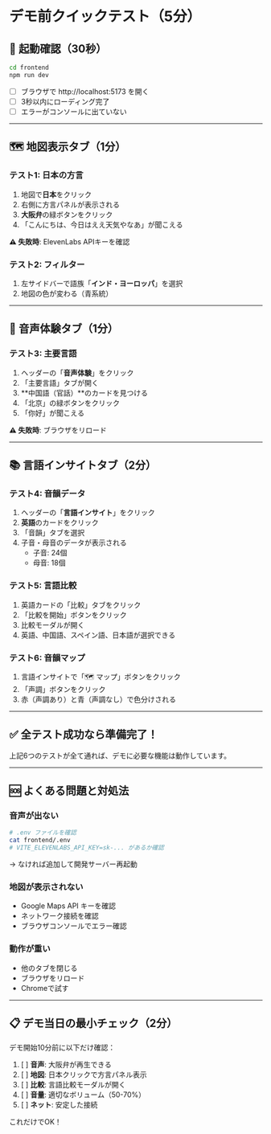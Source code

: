 # デモ前クイックテスト（5分）

## 🚀 起動確認（30秒）

```bash
cd frontend
npm run dev
```

- [ ] ブラウザで http://localhost:5173 を開く
- [ ] 3秒以内にローディング完了
- [ ] エラーがコンソールに出ていない

---

## 🗺️ 地図表示タブ（1分）

### テスト1: 日本の方言
1. 地図で**日本**をクリック
2. 右側に方言パネルが表示される
3. **大阪弁**の緑ボタンをクリック
4. 「こんにちは、今日はええ天気やなあ」が聞こえる

**⚠️ 失敗時**: ElevenLabs APIキーを確認

### テスト2: フィルター
1. 左サイドバーで語族「**インド・ヨーロッパ**」を選択
2. 地図の色が変わる（青系統）

---

## 🎵 音声体験タブ（1分）

### テスト3: 主要言語
1. ヘッダーの「**音声体験**」をクリック
2. 「主要言語」タブが開く
3. **中国語（官話）**のカードを見つける
4. 「北京」の緑ボタンをクリック
5. 「你好」が聞こえる

**⚠️ 失敗時**: ブラウザをリロード

---

## 📚 言語インサイトタブ（2分）

### テスト4: 音韻データ
1. ヘッダーの「**言語インサイト**」をクリック
2. **英語**のカードをクリック
3. 「音韻」タブを選択
4. 子音・母音のデータが表示される
   - 子音: 24個
   - 母音: 18個

### テスト5: 言語比較
1. 英語カードの「比較」タブをクリック
2. 「比較を開始」ボタンをクリック
3. 比較モーダルが開く
4. 英語、中国語、スペイン語、日本語が選択できる

### テスト6: 音韻マップ
1. 言語インサイトで「🗺️ マップ」ボタンをクリック
2. 「声調」ボタンをクリック
3. 赤（声調あり）と青（声調なし）で色分けされる

---

## ✅ 全テスト成功なら準備完了！

上記6つのテストが全て通れば、デモに必要な機能は動作しています。

---

## 🆘 よくある問題と対処法

### 音声が出ない
```bash
# .env ファイルを確認
cat frontend/.env
# VITE_ELEVENLABS_API_KEY=sk-... があるか確認
```
→ なければ追加して開発サーバー再起動

### 地図が表示されない
- Google Maps API キーを確認
- ネットワーク接続を確認
- ブラウザコンソールでエラー確認

### 動作が重い
- 他のタブを閉じる
- ブラウザをリロード
- Chromeで試す

---

## 📋 デモ当日の最小チェック（2分）

デモ開始10分前に以下だけ確認：

1. [ ] **音声**: 大阪弁が再生できる
2. [ ] **地図**: 日本クリックで方言パネル表示
3. [ ] **比較**: 言語比較モーダルが開く
4. [ ] **音量**: 適切なボリューム（50-70%）
5. [ ] **ネット**: 安定した接続

これだけでOK！
